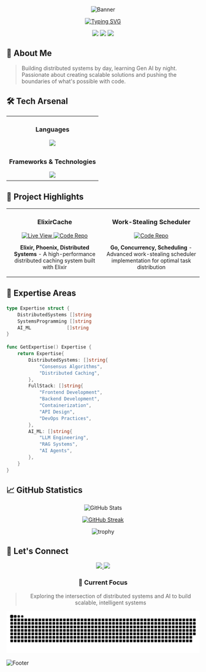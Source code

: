 <div align="center">
  
![Banner](https://capsule-render.vercel.app/api?type=waving&color=gradient&height=180&section=header&text=Prakash%20Dakarapu&fontSize=54&animation=fadeIn&fontAlignY=30&desc=Learning%20and%20Building%20with%20Modern%20Technologies&descAlignY=52&descAlign=50)

[![Typing SVG](https://readme-typing-svg.herokuapp.com?font=Fira+Code&weight=600&size=25&pause=1000&center=true&vCenter=true&random=false&width=600&lines=Full+Stack+Developer;Distributed+Systems+Enthusiast;Learning+Contenairazation;Diving+into+LLMs;Building+the+Future+of+Tech)](https://git.io/typing-svg)

<p align="center">
  <img src="https://komarev.com/ghpvc/?username=ProgMastermind&color=blueviolet&style=flat-square">
  <img src="https://img.shields.io/badge/Lives-India-success?style=flat-square">
  <img src="https://img.shields.io/badge/Languages-English%20%26%20Telugu-brightgreen?style=flat-square">
</p>

</div>

## 💫 About Me

> Building distributed systems by day, learning Gen AI by night. Passionate about creating scalable solutions and pushing the boundaries of what's possible with code.

## 🛠️ Tech Arsenal

<table>
  <tr>
    <td valign="top" width="100%">
      <h3 align="center">Languages</h3>
      <div align="center">
        <img src="https://skillicons.dev/icons?i=go,rust,elixir,js,python,java" />
      </div>
    </td>
  </tr>
  <tr>
    <td valign="top" width="100%">
      <h3 align="center">Frameworks & Technologies</h3>
      <div align="center">
        <img src="https://skillicons.dev/icons?i=nodejs,express,react,graphql,mongodb,mysql,redis,supabase,tailwind,materialui,docker,kubernetes,kafka,git,linux,postman,r" />
      </div>
    </td>
  </tr>
</table>

## 🌟 Project Highlights

<table>
  <tr>
    <td width="50%">
      <h3 align="center">ElixirCache</h3>
      <div align="center">
        <a href="https://elixircache.vercel.app" target="_blank">
          <img src="https://img.shields.io/badge/LIVE-VIEW-brightgreen?style=for-the-badge&logo=vercel" alt="Live View" />
        </a>
        <a href="https://github.com/ProgMastermind/Elixir_Backend" target="_blank">
          <img src="https://img.shields.io/badge/CODE-REPO-blue?style=for-the-badge&logo=github" alt="Code Repo" />
        </a>
        <p><strong>Elixir, Phoenix, Distributed Systems</strong> - A high-performance distributed caching system built with Elixir</p>
      </div>
    </td>
    <td width="50%">
      <h3 align="center">Work-Stealing Scheduler</h3>
      <div align="center">
        <a href="https://github.com/ProgMastermind/work-stealing" target="_blank">
          <img src="https://img.shields.io/badge/CODE-REPO-blue?style=for-the-badge&logo=github" alt="Code Repo" />
        </a>
        <p><strong>Go, Concurrency, Scheduling</strong> - Advanced work-stealing scheduler implementation for optimal task distribution</p>
      </div>
    </td>
  </tr>
</table>

## 🌟 Expertise Areas

```go
type Expertise struct {
    DistributedSystems []string
    SystemsProgramming []string
    AI_ML             []string
}

func GetExpertise() Expertise {
    return Expertise{
        DistributedSystems: []string{
            "Consensus Algorithms",
            "Distributed Caching",
        },
        FullStack: []string{
            "Frontend Development",
            "Backend Development",
            "Containerization",
            "API Design",
            "DevOps Practices",
        },
        AI_ML: []string{
            "LLM Engineering",
            "RAG Systems",
            "AI Agents",
        },
    }
}
```

## 📈 GitHub Statistics

<div align="center">
  <img src="https://github-readme-stats.vercel.app/api?username=ProgMastermind&show_icons=true&theme=radical" alt="GitHub Stats" />
  
  [![GitHub Streak](https://github-readme-streak-stats.herokuapp.com/?user=ProgMastermind&theme=radical)](https://git.io/streak-stats)

  <img src="https://github-profile-trophy.vercel.app/?username=ProgMastermind&theme=radical&row=1&column=6" alt="trophy" />
</div>

## 🤝 Let's Connect

<div align="center">
  <a href="https://github.com/ProgMastermind">
    <img src="https://img.shields.io/badge/GitHub-100000?style=for-the-badge&logo=github&logoColor=white" />
  </a>
  <a href="https://linkedin.com/in/soulglory">
    <img src="https://img.shields.io/badge/LinkedIn-0077B5?style=for-the-badge&logo=linkedin&logoColor=white" />
  </a>
</div>

<div align="center">

### 🎯 Current Focus

> Exploring the intersection of distributed systems and AI to build scalable, intelligent systems

</div>



  <picture>
    <source media="(prefers-color-scheme: dark)" srcset="https://raw.githubusercontent.com/ProgMastermind/ProgMastermind/output/github-snake-dark.svg">
    <source media="(prefers-color-scheme: light)" srcset="https://raw.githubusercontent.com/ProgMastermind/ProgMastermind/output/github-snake.svg">
    <img alt="github contribution grid snake animation" src="https://raw.githubusercontent.com/ProgMastermind/ProgMastermind/output/github-snake.svg">
  </picture>


  ![Footer](https://capsule-render.vercel.app/api?type=waving&color=gradient&height=100&section=footer)
